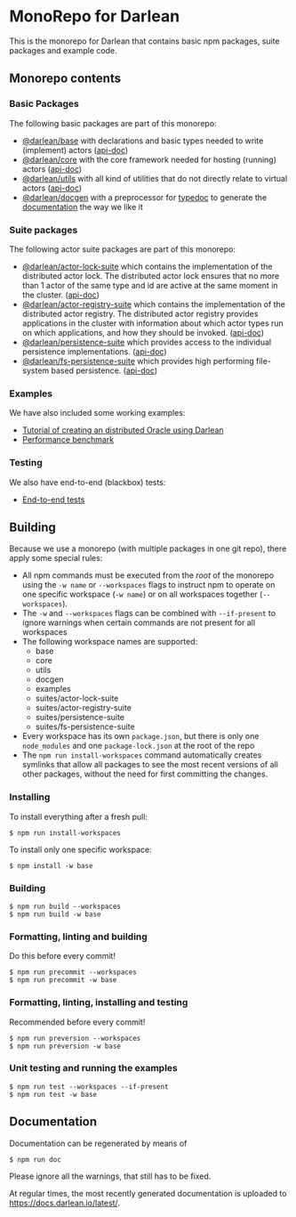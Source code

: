 # MonoRepo for Darlean

This is the monorepo for Darlean that contains basic npm packages, suite packages and example code.

## Monorepo contents

### Basic Packages
The following basic packages are part of this monorepo:
* [@darlean/base](base) with declarations and basic types needed to write (implement) actors ([api-doc](https://docs.darlean.io/latest/@darlean_base.html))
* [@darlean/core](core) with the core framework needed for hosting (running) actors ([api-doc](https://docs.darlean.io/latest/@darlean_core.html))
* [@darlean/utils](utils) with all kind of utilities that do not directly relate to virtual actors ([api-doc](https://docs.darlean.io/latest/@darlean_utils.html))
* [@darlean/docgen](docgen) with a preprocessor for [typedoc](https://www.npmjs.com/package/typedoc) to generate the [documentation](https://docs.darlean.io/latest) the way we like it

### Suite packages
The following actor suite packages are part of this monorepo:
* [@darlean/actor-lock-suite](suites/actor-lock-suite) which contains the implementation of the distributed actor lock. The distributed actor lock
  ensures that no more than 1 actor of the same type and id are active at the same moment in the cluster. ([api-doc](https://docs.darlean.io/latest/@darlean_actor-lock-suite.html))
* [@darlean/actor-registry-suite](suites/actor-registry-suite) which contains the implementation of the distributed actor registry. The distributed
  actor registry provides applications in the cluster with information about which actor types run on which applications, and how they should be invoked. ([api-doc](https://docs.darlean.io/latest/@darlean_actor-registry-suite.html))
* [@darlean/persistence-suite](suites/persistence-suite) which provides access to the individual persistence implementations. ([api-doc](https://docs.darlean.io/latest/@darlean_persistence-suite.html))
* [@darlean/fs-persistence-suite](suites/fs-persistence-suite) which provides high performing file-system based persistence. ([api-doc](https://docs.darlean.io/latest/@darlean_fs-persistence-suite.html))

### Examples
We have also included some working examples:
* [Tutorial of creating an distributed Oracle using Darlean](examples/src/oracle/1_the_basics)
* [Performance benchmark](examples/src/performance)

### Testing
We also have end-to-end (blackbox) tests:
* [End-to-end tests](tests)

## Building

Because we use a monorepo (with multiple packages in one git repo), there apply some special rules:
* All npm commands must be executed from the *root* of the monorepo using the `-w name` or `--workspaces` flags to instruct npm to operate on one specific workspace (`-w name`) or on all workspaces together (`--workspaces`).
* The `-w` and `--workspaces` flags can be combined with `--if-present` to ignore warnings when certain commands are not present for all workspaces
* The following workspace names are supported:
  * base
  * core
  * utils
  * docgen
  * examples
  * suites/actor-lock-suite
  * suites/actor-registry-suite
  * suites/persistence-suite
  * suites/fs-persistence-suite
* Every workspace has its own `package.json`, but there is only one `node_modules` and one `package-lock.json` at the root of the repo
* The `npm run install-workspaces` command automatically creates symlinks that allow all packages to see the most recent versions of all
  other packages, without the need for first committing the changes.

### Installing

To install everything after a fresh pull:
```
$ npm run install-workspaces
```

To install only one specific workspace:
```
$ npm install -w base
```

### Building

```
$ npm run build --workspaces
$ npm run build -w base
```

### Formatting, linting and building

Do this before every commit!

```
$ npm run precommit --workspaces
$ npm run precommit -w base
```

### Formatting, linting, installing and testing

Recommended before every commit!

```
$ npm run preversion --workspaces
$ npm run preversion -w base
```

### Unit testing and running the examples

```
$ npm run test --workspaces --if-present
$ npm run test -w base
```
## Documentation

Documentation can be regenerated by means of
```
$ npm run doc
```

Please ignore all the warnings, that still has to be fixed.

At regular times, the most recently generated documentation is uploaded to https://docs.darlean.io/latest/.